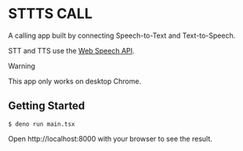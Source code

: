# STTTS CALL

A calling app built by connecting Speech-to-Text and Text-to-Speech.

STT and TTS use the
[Web Speech API](https://developer.mozilla.org/en-US/docs/Web/API/Web_Speech_API).

> [!WARNING]
> This app only works on desktop Chrome.

## Getting Started

```
$ deno run main.tsx
```

Open http://localhost:8000 with your browser to see the result.
